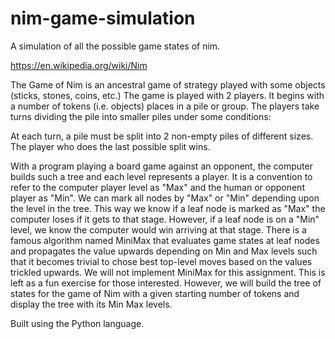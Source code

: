 # nim-game-simulation
A simulation of all the possible game states of nim.

https://en.wikipedia.org/wiki/Nim

The Game of Nim is an ancestral game of strategy played with some objects 
(sticks, stones, coins, etc.) The game is played with 2 players. It begins 
with a number of tokens (i.e. objects) places in a pile or group. The players 
take turns dividing the pile into smaller piles under some conditions:

At each turn, a pile must be split into 2 non-empty piles of different sizes.
The player who does the last possible split wins.

With a program playing a board game against an opponent, the computer builds 
such a tree and each level represents a player. It is a convention to refer 
to the computer player level as "Max" and the human or opponent player as "Min". 
We can mark all nodes by "Max" or "Min" depending upon the level in the tree. 
This way we know if a leaf node is marked as "Max" the computer loses if it gets 
to that stage. However, if a leaf node is on a "Min" level, we know the computer 
would win arriving at that stage. There is a famous algorithm named MiniMax that 
evaluates game states at leaf nodes and propagates the value upwards depending 
on Min and Max levels such that it becomes trivial to chose best top-level moves 
based on the values trickled upwards. We will not implement MiniMax for this 
assignment. This is left as a fun exercise for those interested. However, we 
will build the tree of states for the game of Nim with a given starting number of 
tokens and display the tree with its Min Max levels.  

Built using the Python language.
